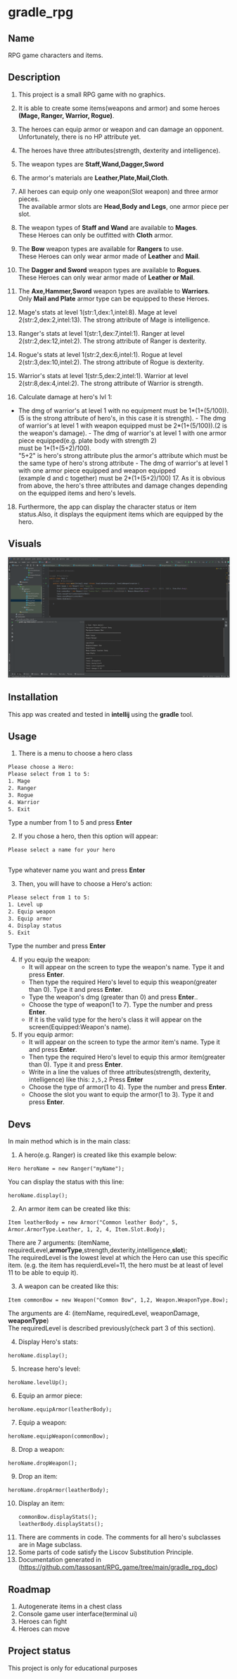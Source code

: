 
# gradle_rpg


## Name
RPG game characters and items.

## Description
1. This project is a small RPG game with no graphics.

2. It is able to create some items(weapons and armor) and some heroes **(Mage, Ranger, Warrior, Rogue)**.

3. The heroes can equip armor or weapon and can damage an opponent. Unfortunately, there is no HP attribute yet.

4. The heroes have three attributes(strength, dexterity and intelligence).

5. The weapon types are **Staff,Wand,Dagger,Sword**

6. The armor's materials are **Leather,Plate,Mail,Cloth**.

7. All heroes can equip only one weapon(Slot weapon) and three armor pieces.<br/>The available armor slots are **Head,Body and Legs**, one armor piece per slot.

8. The weapon types of **Staff and Wand** are available to **Mages**. <br/>These Heroes can only be outfitted with **Cloth** armor.

9. The **Bow** weapon types are available for **Rangers** to use. <br/>These Heroes can only wear armor made of **Leather** and **Mail**.

10. The **Dagger and Sword** weapon types are available to **Rogues**.<br/> These Heroes can only wear armor made of **Leather or Mail**.

11. The **Axe,Hammer,Sword** weapon types are available to **Warriors**.<br/> Only **Mail and Plate** armor type can be equipped to these Heroes.

12. Mage's stats at level 1(str:1,dex:1,intel:8). Mage at level 2(str:2,dex:2,intel:13). The strong attribute of Mage is intelligence.

13. Ranger's stats at level 1(str:1,dex:7,intel:1). Ranger at level 2(str:2,dex:12,intel:2). The strong attribute of Ranger is dexterity.

14. Rogue's stats at level 1(str:2,dex:6,intel:1). Rogue at level 2(str:3,dex:10,intel:2). The strong attribute of Rogue is dexterity.

15. Warrior's stats at level 1(str:5,dex:2,intel:1). Warrior at level 2(str:8,dex:4,intel:2). The strong attribute of Warrior is strength.

16. Calculate damage at hero's lvl 1:

-  The dmg of warrior's at level 1 with no equipment must be 1*(1+(5/100)).(5 is the strong attribute of hero's, in this case it is strength). -  The dmg of warrior's at level 1 with weapon equipped must be 2*(1+(5/100)).(2 is the weapon's damage). -  The dmg of warrior's at level 1 with one armor piece equipped(e.g. plate body with strength 2) <br /> must be 1*(1+(5+2)/100). <br />"5+2" is hero's strong attribute plus the armor's attribute which must be the same type of hero's strong attribute -  The dmg of warrior's at level 1 with one armor piece equipped and weapon equipped<br/>(example d and c together) must be 2*(1+(5+2)/100)  17. As it is obvious from above, the hero's three attributes and damage changes depending on the equipped items and hero's levels.

18. Furthermore, the app can display the character status or item status.Also, it displays the equipment items which are equipped by the hero.


## Visuals
![Image with one armor equipped and weapon equipped](https://github.com/tassosant/RPG_game/blob/main/HeroCreationWithEquippingArmorPIeceAndWeapon.png)

## Installation
This app was created and tested in **intellij** using the **gradle** tool.

## Usage
1. There is a menu to choose a hero class
```  
Please choose a Hero:  
Please select from 1 to 5:  
1. Mage  
2. Ranger  
3. Rogue  
4. Warrior  
5. Exit  
```  
Type a number from 1 to 5 and press **Enter**

2. If you chose a hero, then this option will appear:
```  
Please select a name for your hero  
  
```  
Type whatever name you want and press **Enter**

3. Then, you will have to choose a Hero's action:
```  
Please select from 1 to 5:  
1. Level up  
2. Equip weapon  
3. Equip armor  
4. Display status  
5. Exit  
```  
Type the number and press **Enter**


4.  If you equip the weapon:
    - It will appear on the screen to type the weapon's name. Type it and press **Enter**.
    - Then type the required Hero's level to equip this weapon(greater than 0). Type it and press **Enter**.
    - Type the weapon's dmg (greater than 0) and press **Enter**..
    - Choose the type of weapon(1 to 7). Type the number and press **Enter**.  
    - If it is the valid type for the hero's class it will appear on the screen(Equipped:Weapon's name).
5. If you equip armor:
    - It will appear on the screen to type the armor item's name. Type it and press **Enter**.
    - Then type the required Hero's level to equip this armor item(greater than 0). Type it and press **Enter**.
    - Write in a line the values of three attributes(strength, dexterity, intelligence) like this:
      ```2,5,2```
      Press **Enter**
    - Choose the type of armor(1 to 4). Type the number and press **Enter**.
    - Choose the slot you want to equip the armor(1 to 3). Type it and press **Enter**.
## Devs
In main method which is in the main class:

1. A hero(e.g. Ranger) is created like this example below:
```  
Hero heroName = new Ranger("myName");  
```  

You can display the status with this line:
```  
heroName.display();  
```  

2. An armor item can be created like this:
```  
Item leatherBody = new Armor("Common leather Body", 5, Armor.ArmorType.Leather, 1, 2, 4, Item.Slot.Body);  
```  
There are 7 arguments: (itemName, requiredLevel,**armorType**,strength,dexterity,intelligence,**slot**);  
The requiredLevel is the lowest level at which the Hero can use this specific item. (e.g. the item has requierdLevel=11, the hero must be at least of level 11 to be able to equip it).

3. A weapon can be created like this:
```  
Item commonBow = new Weapon("Common Bow", 1,2, Weapon.WeaponType.Bow);  
```  
The arguments are 4: (itemName, requiredLevel, weaponDamage, **weaponType**)  
The requiredLevel is described previously(check part 3 of this section).

4. Display Hero's stats:
```  
heroName.display();  
```  

5. Increase hero's level:
```  
heroName.levelUp();  
```  

6. Equip an armor piece:
```  
heroName.equipArmor(leatherBody);  
```  

7. Equip a weapon:
```  
heroName.equipWeapon(commonBow);  
```  
8. Drop a weapon:
```  
heroName.dropWeapon();  
```  
9. Drop an item:
```  
heroName.dropArmor(leatherBody);  
```  
10. Display an item:
      ```
      commonBow.displayStats();
      leatherBody.displayStats();
      ```
11. There are comments in code. The comments for all hero's subclasses are in Mage subclass.
12. Some parts of code satisfy the Liscov Substitution Principle.
13. Documentation generated in (https://github.com/tassosant/RPG_game/tree/main/gradle_rpg_doc)


## Roadmap
1. Autogenerate items in a chest class
2. Console game user interface(terminal ui)
3. Heroes can fight
4. Heroes can move


## Project status
This project is only for educational purposes